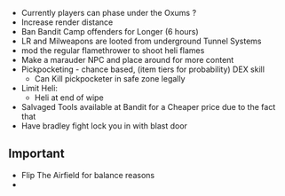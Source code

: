- Currently players can phase under the Oxums ? 
- Increase render distance 
- Ban Bandit Camp offenders for Longer (6 hours)
- LR and Milweapons are looted from underground Tunnel Systems
- mod the regular flamethrower to shoot heli flames
- Make a marauder NPC and place around for more content
- Pickpocketing - chance based, (item tiers for probability) DEX skill
	-	Can Kill pickpocketer in safe zone legally
- Limit Heli:
	- Heli at end of wipe
- Salvaged Tools available at Bandit for a Cheaper price due to the fact that 
- Have bradley fight lock you in with blast door

## Important
- Flip The Airfield for balance reasons
- 